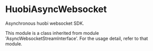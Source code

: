 # HuobiAsyncWebsocket

Asynchronous huobi websocket SDK.

This module is a class inherited from module 'AsyncWebsocketStreamInterface'. For the usage detail, refer to that
module.